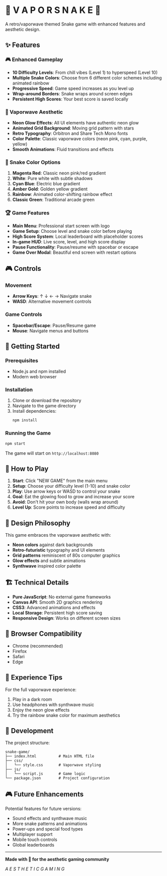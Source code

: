 # 🐍 V A P O R  S N A K E 🐍

A retro/vaporwave themed Snake game with enhanced features and aesthetic design.

## ✨ Features

### 🎮 Enhanced Gameplay
- **10 Difficulty Levels**: From chill vibes (Level 1) to hyperspeed (Level 10)
- **Multiple Snake Colors**: Choose from 6 different color schemes including animated rainbow
- **Progressive Speed**: Game speed increases as you level up
- **Wrap-around Borders**: Snake wraps around screen edges
- **Persistent High Scores**: Your best score is saved locally

### 🎨 Vaporwave Aesthetic
- **Neon Glow Effects**: All UI elements have authentic neon glow
- **Animated Grid Background**: Moving grid pattern with stars
- **Retro Typography**: Orbitron and Share Tech Mono fonts
- **Color Palette**: Classic vaporwave colors (neon pink, cyan, purple, yellow)
- **Smooth Animations**: Fluid transitions and effects

### 🎯 Snake Color Options
1. **Magenta Red**: Classic neon pink/red gradient
2. **White**: Pure white with subtle shadows
3. **Cyan Blue**: Electric blue gradient
4. **Amber Gold**: Golden yellow gradient
5. **Rainbow**: Animated color-shifting rainbow effect
6. **Classic Green**: Traditional arcade green

### 🏆 Game Features
- **Main Menu**: Professional start screen with logo
- **Game Setup**: Choose level and snake color before playing
- **High Score System**: Local leaderboard with placeholder scores
- **In-game HUD**: Live score, level, and high score display
- **Pause Functionality**: Pause/resume with spacebar or escape
- **Game Over Modal**: Beautiful end screen with restart options

## 🎮 Controls

### Movement
- **Arrow Keys**: ↑ ↓ ← → Navigate snake
- **WASD**: Alternative movement controls

### Game Controls
- **Spacebar/Escape**: Pause/Resume game
- **Mouse**: Navigate menus and buttons

## 🚀 Getting Started

### Prerequisites
- Node.js and npm installed
- Modern web browser

### Installation
1. Clone or download the repository
2. Navigate to the game directory
3. Install dependencies:
   ```bash
   npm install
   ```

### Running the Game
```bash
npm start
```

The game will start on `http://localhost:8080`

## 🎯 How to Play

1. **Start**: Click "NEW GAME" from the main menu
2. **Setup**: Choose your difficulty level (1-10) and snake color
3. **Play**: Use arrow keys or WASD to control your snake
4. **Goal**: Eat the glowing food to grow and increase your score
5. **Avoid**: Don't hit your own body (walls wrap around)
6. **Level Up**: Score points to increase speed and difficulty

## 🎨 Design Philosophy

This game embraces the vaporwave aesthetic with:
- **Neon colors** against dark backgrounds
- **Retro-futuristic** typography and UI elements
- **Grid patterns** reminiscent of 80s computer graphics
- **Glow effects** and subtle animations
- **Synthwave** inspired color palette

## 🏗️ Technical Details

- **Pure JavaScript**: No external game frameworks
- **Canvas API**: Smooth 2D graphics rendering
- **CSS3**: Advanced animations and effects
- **Local Storage**: Persistent high score saving
- **Responsive Design**: Works on different screen sizes

## 📱 Browser Compatibility

- Chrome (recommended)
- Firefox
- Safari
- Edge

## 🎵 Experience Tips

For the full vaporwave experience:
1. Play in a dark room
2. Use headphones with synthwave music
3. Enjoy the neon glow effects
4. Try the rainbow snake color for maximum aesthetics

## 🔧 Development

The project structure:
```
snake-game/
├── index.html          # Main HTML file
├── css/
│   └── style.css       # Vaporwave styling
├── js/
│   └── script.js       # Game logic
└── package.json        # Project configuration
```

## 🎮 Future Enhancements

Potential features for future versions:
- Sound effects and synthwave music
- More snake patterns and animations
- Power-ups and special food types
- Multiplayer support
- Mobile touch controls
- Global leaderboards

---

**Made with 💜 for the aesthetic gaming community**

*A E S T H E T I C  G A M I N G*
